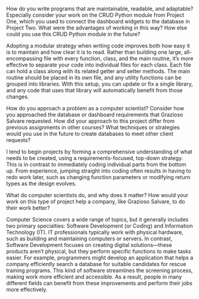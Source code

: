 How do you write programs that are maintainable, readable, and adaptable? Especially consider your work on the CRUD Python module from Project One, which you used to connect the dashboard widgets to the database in Project Two. What were the advantages of working in this way? How else could you use this CRUD Python module in the future?

Adopting a modular strategy when writing code improves both how easy it is to maintain and how clear it is to read. Rather than building one large, all-encompassing file with every function, class, and the main routine, it’s more effective to separate your code into individual files for each class. Each file can hold a class along with its related getter and setter methods. The main routine should be placed in its own file, and any utility functions can be grouped into libraries. With this setup, you can update or fix a single library, and any code that uses that library will automatically benefit from those changes.

How do you approach a problem as a computer scientist? Consider how you approached the database or dashboard requirements that Grazioso Salvare requested. How did your approach to this project differ from previous assignments in other courses? What techniques or strategies would you use in the future to create databases to meet other client requests?

I tend to begin projects by forming a comprehensive understanding of what needs to be created, using a requirements-focused, top-down strategy. This is in contrast to immediately coding individual parts from the bottom up. From experience, jumping straight into coding often results in having to redo work later, such as changing function parameters or modifying return types as the design evolves.

What do computer scientists do, and why does it matter? How would your work on this type of project help a company, like Grazioso Salvare, to do their work better?

Computer Science covers a wide range of topics, but it generally includes two primary specialties: Software Development (or Coding) and Information Technology (IT). IT professionals typically work with physical hardware, such as building and maintaining computers or servers. In contrast, Software Development focuses on creating digital solutions—these products aren’t physical, but they perform specific functions to make tasks easier. For example, programmers might develop an application that helps a company efficiently search a database for suitable candidates for rescue training programs. This kind of software streamlines the screening process, making work more efficient and accessible. As a result, people in many different fields can benefit from these improvements and perform their jobs more effectively.
